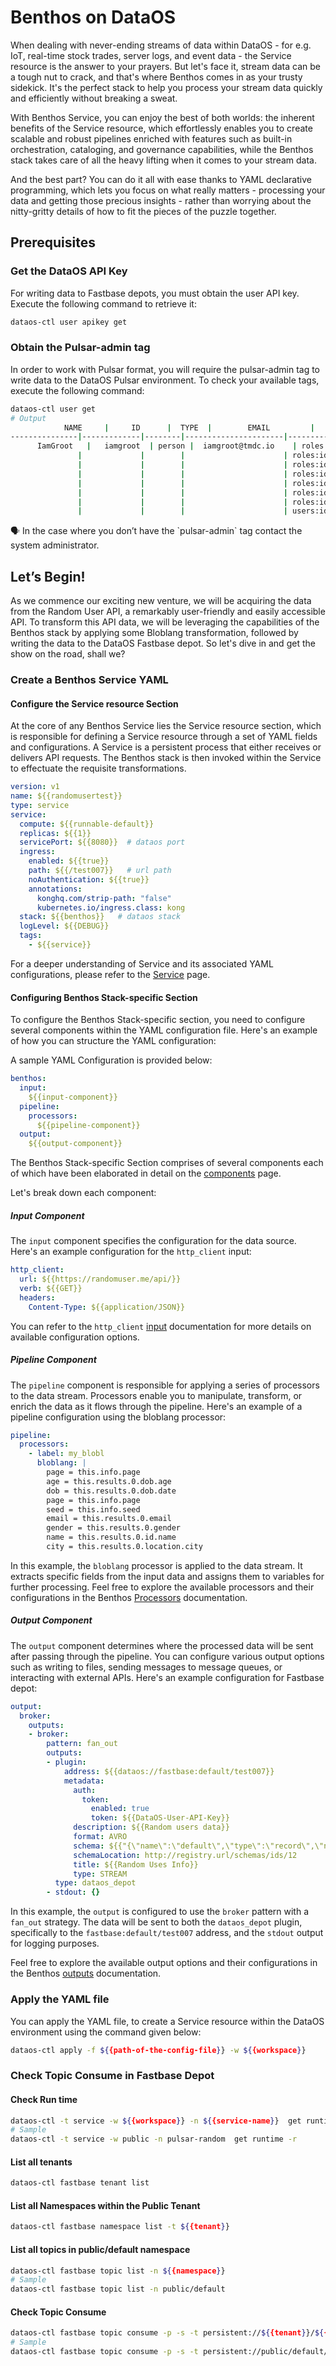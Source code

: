 # Benthos on DataOS

When dealing with never-ending streams of data within DataOS - for e.g. IoT, real-time stock trades, server logs, and event data - the Service resource is the answer to your prayers. But let's face it, stream data can be a tough nut to crack, and that's where Benthos comes in as your trusty sidekick. It's the perfect stack to help you process your stream data quickly and efficiently without breaking a sweat.

With Benthos Service, you can enjoy the best of both worlds: the inherent benefits of the Service resource, which effortlessly enables you to create scalable and robust pipelines enriched with features such as built-in orchestration, cataloging, and governance capabilities, while the Benthos stack takes care of all the heavy lifting when it comes to your stream data. 

And the best part? You can do it all with ease thanks to YAML declarative programming, which lets you focus on what really matters - processing your data and getting those precious insights - rather than worrying about the nitty-gritty details of how to fit the pieces of the puzzle together.

## Prerequisites

### **Get the DataOS API Key**

For writing data to Fastbase depots, you must obtain the user API key. Execute the following command to retrieve it:

```bash
dataos-ctl user apikey get
```

### **Obtain the Pulsar-admin tag**

In order to work with Pulsar format, you will require the pulsar-admin tag to write data to the DataOS Pulsar environment. To check your available tags, execute the following command:

```bash
dataos-ctl user get
# Output
			NAME     |     ID      |  TYPE  |        EMAIL         |              TAGS               
---------------|-------------|--------|----------------------|---------------------------------
	  IamGroot   |   iamgroot  | person |  iamgroot@tmdc.io    | roles:direct:collated,                                          
               |             |        |                      | roles:id:data-dev,              
               |             |        |                      | roles:id:depot-manager,         
               |             |        |                      | roles:id:depot-reader,          
               |             |        |                      | roles:id:pulsar-admin,    # required tag
               |             |        |                      | roles:id:system-dev,            
               |             |        |                      | roles:id:user,                  
               |             |        |                      | users:id:iamgroot

```

<aside>
🗣️ In the case where you don’t have the `pulsar-admin` tag contact the system administrator.

</aside>

## Let’s Begin!

As we commence our exciting new venture, we will be acquiring the data from the Random User API, a remarkably user-friendly and easily accessible API. To transform this API data, we will be leveraging the capabilities of the Benthos stack by applying some Bloblang transformation, followed by writing the data to the DataOS Fastbase depot. So let's dive in and get the show on the road, shall we?

### **Create a Benthos Service YAML**

#### **Configure the Service resource Section**

At the core of any Benthos Service lies the Service resource section, which is responsible for defining a Service resource through a set of YAML fields and configurations. A Service is a persistent process that either receives or delivers API requests. The Benthos stack is then invoked within the Service to effectuate the requisite transformations. 

```yaml
version: v1
name: ${{randomusertest}}
type: service
service:
  compute: ${{runnable-default}}
  replicas: ${{1}}
  servicePort: ${{8080}}  # dataos port
  ingress:
    enabled: ${{true}}
    path: ${{/test007}}   # url path
    noAuthentication: ${{true}}
    annotations:
      konghq.com/strip-path: "false"
      kubernetes.io/ingress.class: kong
  stack: ${{benthos}}   # dataos stack
  logLevel: ${{DEBUG}}
  tags:
    - ${{service}}
```

For a deeper understanding of Service and its associated YAML configurations, please refer to the [Service](/resources/service/) page.

#### **Configuring Benthos Stack-specific Section**

To configure the Benthos Stack-specific section, you need to configure several components within the YAML configuration file. Here's an example of how you can structure the YAML configuration:

 A sample YAML Configuration is provided below:

```yaml
benthos:
  input:
    ${{input-component}}
  pipeline:
    processors:
      ${{pipeline-component}}
  output:
    ${{output-component}}
```
The Benthos Stack-specific Section comprises of several components each of which have been elaborated in detail on the [components](/resources/stacks/benthos/components/) page.

Let's break down each component:

##### **Input Component**

The `input` component specifies the configuration for the data source. Here's an example configuration for the `http_client` input:

```yaml
http_client:
  url: ${{https://randomuser.me/api/}}
  verb: ${{GET}}
  headers:
    Content-Type: ${{application/JSON}}
```

You can refer to the `http_client` [input](/resources/stacks/benthos/components/inputs/http_client/) documentation for more details on available configuration options.

##### **Pipeline Component**

The `pipeline` component is responsible for applying a series of processors to the data stream. Processors enable you to manipulate, transform, or enrich the data as it flows through the pipeline. Here's an example of a pipeline configuration using the bloblang processor:

```yaml
pipeline:
  processors:
    - label: my_blobl
      bloblang: |
        page = this.info.page
        age = this.results.0.dob.age
        dob = this.results.0.dob.date
        page = this.info.page
        seed = this.info.seed
        email = this.results.0.email
        gender = this.results.0.gender
        name = this.results.0.id.name
        city = this.results.0.location.city
```
In this example, the `bloblang` processor is applied to the data stream. It extracts specific fields from the input data and assigns them to variables for further processing. Feel free to explore the available processors and their configurations in the Benthos [Processors](/resources/stacks/benthos/components/processors/) documentation.

##### **Output Component**

The `output` component determines where the processed data will be sent after passing through the pipeline. You can configure various output options such as writing to files, sending messages to message queues, or interacting with external APIs. Here's an example configuration for Fastbase depot:

```yaml
output:
  broker: 
    outputs:
    - broker:
        pattern: fan_out
        outputs:
        - plugin:
            address: ${{dataos://fastbase:default/test007}}
            metadata:
              auth:
                token:
                  enabled: true
                  token: ${{DataOS-User-API-Key}}
              description: ${{Random users data}}
              format: AVRO
              schema: ${{"{\"name\":\"default\",\"type\":\"record\",\"namespace\":\"defaultNamespace\",\"fields\":[{\"name\":\"age\",\"type\":\"int\"},{\"name\":\"city\",\"type\":\"string\"},{\"name\":\"dob\",\"type\":\"string\"},{\"name\":\"email\",\"type\":\"string\"},{\"name\":\"gender\",\"type\":\"string\"},{\"name\":\"name\",\"type\":\"string\"},{\"name\":\"page\",\"type\":\"int\"},{\"name\":\"seed\",\"type\":\"string\"}]}"}}
              schemaLocation: http://registry.url/schemas/ids/12 
              title: ${{Random Uses Info}}
              type: STREAM
          type: dataos_depot
        - stdout: {}
```

In this example, the `output` is configured to use the `broker` pattern with a `fan_out` strategy. The data will be sent to both the `dataos_depot` plugin, specifically to the `fastbase:default/test007` address, and the `stdout` output for logging purposes.

Feel free to explore the available output options and their configurations in the Benthos [outputs](/resources/stacks/benthos/components/output) documentation.

### **Apply the YAML file**

You can apply the YAML file, to create a Service resource within the DataOS environment using the command given below:

```bash
dataos-ctl apply -f ${{path-of-the-config-file}} -w ${{workspace}}
```

### **Check Topic Consume in Fastbase Depot**

#### **Check Run time**

```bash
dataos-ctl -t service -w ${{workspace}} -n ${{service-name}}  get runtime -r
# Sample
dataos-ctl -t service -w public -n pulsar-random  get runtime -r
```

#### **List all tenants**

```bash
dataos-ctl fastbase tenant list
```

#### **List all Namespaces within the Public Tenant**

```bash
dataos-ctl fastbase namespace list -t ${{tenant}}
```

#### **List all topics in public/default namespace**

```bash
dataos-ctl fastbase topic list -n ${{namespace}}
# Sample
dataos-ctl fastbase topic list -n public/default
```

#### **Check Topic Consume**

```bash
dataos-ctl fastbase topic consume -p -s -t persistent://${{tenant}}/${{namespace}}/${{topic}}
# Sample
dataos-ctl fastbase topic consume -p -s -t persistent://public/default/test12
```